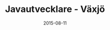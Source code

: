 ---
title: Javautvecklare - Växjö
layout: default
modal-id: 4
date: 2015-08-11
category: jobs
description: <p class="text-left">Vi söker dig som har Javakompetens och ett engagemang för saker du tar dig för. Du har erfarenhet av systemutveckling och programmering och behärskar självklart Java. Du har jobbat med enhetstestning i Java med JUnit, REST API och vana i något lightweight ramverk, helst dropwizard.</p><p class="text-left">Meriterande:</p><ul class="text-left"><li>JavaEE (JSF/JSP/Servlets/WebServices)</li><li>JPA (EclipseLink/Hibernate)</li><li>Javascript</li><li>Eclipse/Netbeans</li><li>Git</li><li>DBMS (MySQL/Oracle/PostgreSQL)</li><li>JUnit</li></ul><p class="text-left">Vi ser gärna att du har en eller flera certifieringar inom relevanta miljöer samt har kunskap om agila metoder. Du har relevant utbildning från universitet eller liknande och gärna två års arbetslivserfarenhet.Utvecklarkompetens inom ytterligare programspråk, webbutveckling och/eller plattformar är meriterande.</p><p class="text-left">Vi söker dig som är service-minded, strukturerad och stresstålig. Som person är du ansvarskännande, initiativrik och har lätt att arbeta både självständigt och i grupp.</p><!--<a href="http://www.contribe.se/ide/karriar/?candidatepool=1">Registrera CV</a><br><a href="http://www.contribe.se/ide/karriar/?email=1">Uppdatera profil</a>--><p>Om du är intresserad, skicka ditt CV och ett personligt brev till <a href="mailto:marcus.nilsson@contribe.se">Marcus Nilsson</a>

---